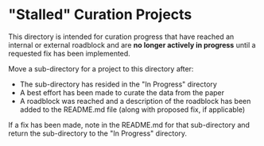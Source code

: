 # "Stalled" Curation Projects
This directory is intended for curation progress that have reached an internal or external roadblock and are **no longer actively in progress** until a requested fix has been implemented.

Move a sub-directory for a project to this directory after:
* The sub-directory has resided in the "In Progress" directory
* A best effort has been made to curate the data from the paper
* A roadblock was reached and a description of the roadblock has been added to the README.md file (along with proposed fix, if applicable)

If a fix has been made, note in the README.md for that sub-directory and return the sub-directory to the "In Progress" directory.



